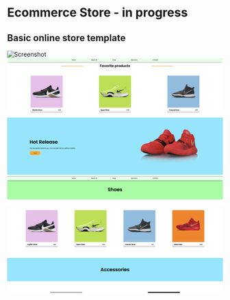 # Ecommerce Store - in progress
## Basic online store template

![Screenshot](./src/assets/screens/screen1.png)
![Screenshot](./src/assets/screens/screen2.png)
![Screenshot](./src/assets/screens/screen3.png)